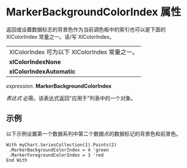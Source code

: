 
# MarkerBackgroundColorIndex 属性

返回或设置数据标志的背景色作为当前调色板中的索引也可以是下面的 XlColorIndex 常量之一。读/写 XlColorIndex。


||
|:-----|
|XlColorIndex 可为以下 XlColorIndex 常量之一。|
|**xlColorIndexNone**|
|**xlColorIndexAutomatic**|

 _expression_. **MarkerBackgroundColorIndex**

 _表达式_ 必需。该表达式返回"应用于"列表中的一个对象。

## 示例

以下示例设置第一个数据系列中第二个数据点的数据标记的背景色和前景色。


```
With myChart.SeriesCollection(1).Points(2) 
 .MarkerBackgroundColorIndex = 4 'green 
 .MarkerForegroundColorIndex = 3 'red 
End With
```

